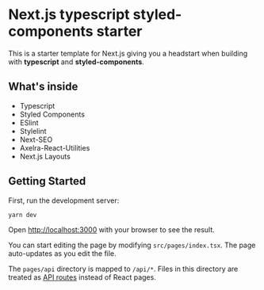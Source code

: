 # Next.js typescript styled-components starter
This is a starter template for Next.js giving you a headstart when building with **typescript** and **styled-components**.

## What's inside
- Typescript
- Styled Components
- ESlint
- Stylelint
- Next-SEO
- Axelra-React-Utilities
- Next.js Layouts


## Getting Started

First, run the development server:

```bash
yarn dev
```

Open [http://localhost:3000](http://localhost:3000) with your browser to see the result.

You can start editing the page by modifying `src/pages/index.tsx`. The page auto-updates as you edit the file.

The `pages/api` directory is mapped to `/api/*`. Files in this directory are treated as [API routes](https://nextjs.org/docs/api-routes/introduction) instead of React pages.
